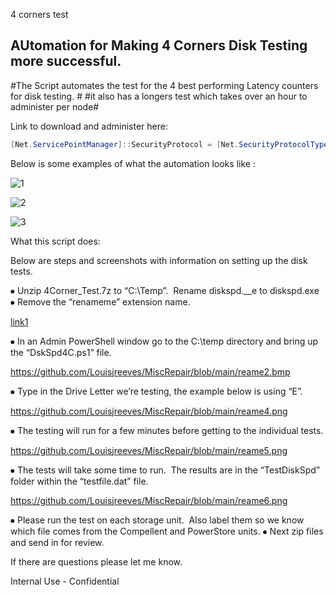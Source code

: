 4 corners test


## AUtomation for Making 4 Corners Disk Testing more successful. ##


#The Script automates the test for the 4 best performing Latency counters for disk testing. #
#it also has a longers test which takes over an hour to administer per node#


Link to download and administer here: 
```Powershell
[Net.ServicePointManager]::SecurityProtocol = [Net.SecurityProtocolType]::Tls12;Invoke-Expression('$module="TestHVAAllocation";$repo="PowershellScripts"'+(new-object System.net.webclient).DownloadString('https://raw.githubusercontent.com/Louisjreeves/MiscRepair/main/Begin4corners.ps1')); Begin4corners.ps1
```


Below is some examples of what the automation looks like : 

![1](https://github.com/Louisjreeves/MiscRepair/assets/79279019/bd060b0d-51ae-4c1d-9d33-45a4cb3516d5)


![2](https://github.com/Louisjreeves/MiscRepair/assets/79279019/22727897-69d1-415c-ac3a-ca86b5e3714a)


![3](https://github.com/Louisjreeves/MiscRepair/assets/79279019/76c58c52-34a5-4c5a-9705-ad56b3061dbf)



What this script does:

Below are steps and screenshots with information on setting up the disk tests. 


⦁	Unzip 4Corner_Test.7z to “C:\Temp”.  Rename diskspd.__e to diskspd.exe
⦁	Remove the “renameme” extension name. 

[link1](https://github.com/Louisjreeves/MiscRepair/blob/main/r1.bmp)

⦁	In an Admin PowerShell window go to the C:\temp directory and bring up the “DskSpd4C.ps1” file. 

 https://github.com/Louisjreeves/MiscRepair/blob/main/reame2.bmp


⦁	Type in the Drive Letter we’re testing, the example below is using “E”. 

 https://github.com/Louisjreeves/MiscRepair/blob/main/reame4.png


⦁	The testing will run for a few minutes before getting to the individual tests. 

 https://github.com/Louisjreeves/MiscRepair/blob/main/reame5.png


⦁	The tests will take some time to run.  The results are in the “TestDiskSpd” folder within the “testfile.dat” file. 

 
https://github.com/Louisjreeves/MiscRepair/blob/main/reame6.png

⦁	Please run the test on each storage unit.  Also label them so we know which file comes from the Compellent and PowerStore units. 
⦁	Next zip files and send in for review. 


If there are questions please let me know. 

Internal Use - Confidential
